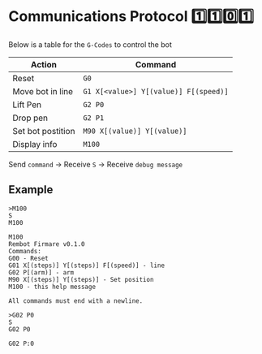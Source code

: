 # Communications Protocol :one::one::zero::one:

Below is a table for the `G-Codes` to control the bot

| Action | Command |
| --- | --- |
| Reset | `G0` |
| Move bot in line | `G1 X[<value>] Y[(value)] F[(speed)]` |
| Lift Pen | `G2 P0` |
| Drop pen | `G2 P1` |
| Set bot postition | `M90 X[(value)] Y[(value)]` |
| Display info | `M100` |

Send `command` -> Receive `S` -> Receive `debug message`

## Example
```
>M100
S
M100

M100
Rembot Firmare v0.1.0
Commands:
G00 - Reset
G01 X[(steps)] Y[(steps)] F[(speed)] - line
G02 P[(arm)] - arm
M90 X[(steps)] Y[(steps)] - Set position
M100 - this help message

All commands must end with a newline.

>G02 P0
S
G02 P0

G02 P:0
```
